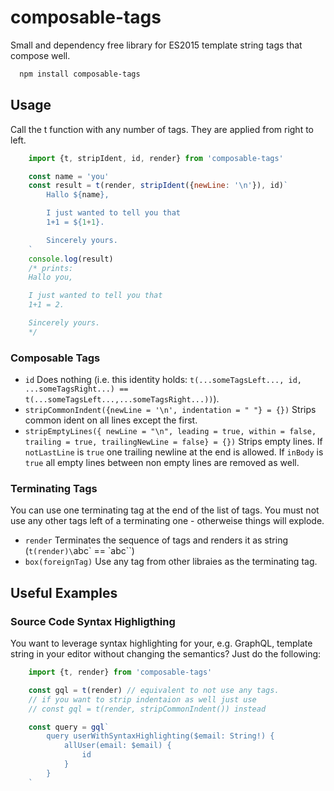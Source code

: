 # composable-tags

Small and dependency free library for ES2015 template string tags that compose well.

```sh
  npm install composable-tags
```

## Usage

Call the t function with any number of tags. They are applied from right to left.

```js
    import {t, stripIdent, id, render} from 'composable-tags'

    const name = 'you'
    const result = t(render, stripIdent({newLine: '\n'}), id)`
        Hallo ${name},

        I just wanted to tell you that
        1+1 = ${1+1}.

        Sincerely yours.
    `
    console.log(result)
    /* prints:
    Hallo you,

    I just wanted to tell you that
    1+1 = 2.

    Sincerely yours.
    */
```

### Composable Tags

- `id`
    Does nothing (i.e. this identity holds: `t(...someTagsLeft..., id, ...someTagsRight...) == t(...someTagsLeft...,...someTagsRight...))`).
- `stripCommonIndent({newLine = '\n', indentation = " "} = {})`
    Strips common ident on all lines except the first.
- `stripEmptyLines({ newLine = "\n", leading = true, within = false, trailing = true, trailingNewLine = false} = {})`
    Strips empty lines. If `notLastLine` is `true` one trailing newline at the end is allowed. If `inBody` is `true` all empty lines between non empty lines are removed as well.

### Terminating Tags

You can use one terminating tag at the end of the list of tags. You must not use any other tags left of a terminating one - otherweise things will explode.

- `render`
    Terminates the sequence of tags and renders it as string (`t(render)\`abc\` == \`abc\``)
- `box(foreignTag)`
    Use any tag from other libraies as the terminating tag.

## Useful Examples

### Source Code Syntax Highligthing

You want to leverage syntax highlighting for your, e.g. GraphQL, template string in your editor without changing the semantics? Just do the following:

```js
    import {t, render} from 'composable-tags'

    const gql = t(render) // equivalent to not use any tags.
    // if you want to strip indentaion as well just use
    // const gql = t(render, stripCommonIndent()) instead

    const query = gql`
        query userWithSyntaxHighlighting($email: String!) {
            allUser(email: $email) {
                id
            }
        }
    `
```
